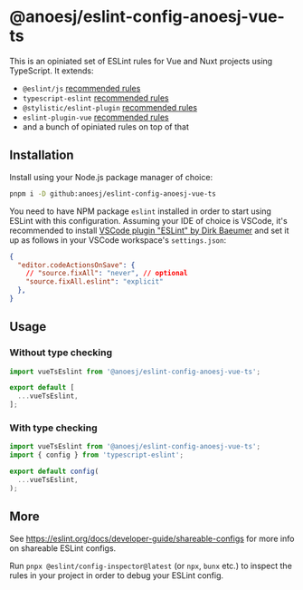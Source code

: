# @anoesj/eslint-config-anoesj-vue-ts
This is an opiniated set of ESLint rules for Vue and Nuxt projects using TypeScript. It extends:
- `@eslint/js` [recommended rules](https://eslint.org/docs/latest/use/configure/configuration-files#using-predefined-configurations)
- `typescript-eslint` [recommended rules](https://typescript-eslint.io/users/configs/#recommended)
- `@stylistic/eslint-plugin` [recommended rules](https://eslint.style/guide/config-presets)
- `eslint-plugin-vue` [recommended rules](https://eslint.vuejs.org/rules/#priority-c-recommended-potentially-dangerous-patterns)
- and a bunch of opiniated rules on top of that

## Installation
Install using your Node.js package manager of choice:
```bash
pnpm i -D github:anoesj/eslint-config-anoesj-vue-ts
```

You need to have NPM package `eslint` installed in order to start using ESLint with this configuration. Assuming your IDE of choice is VSCode, it's recommended to install [VSCode plugin "ESLint" by Dirk Baeumer](https://marketplace.visualstudio.com/items?itemName=dbaeumer.vscode-eslint) and set it up as follows in your VSCode workspace's `settings.json`:
```json
{
  "editor.codeActionsOnSave": {
    // "source.fixAll": "never", // optional
    "source.fixAll.eslint": "explicit"
  },
}
```

## Usage
### Without type checking
```js
import vueTsEslint from '@anoesj/eslint-config-anoesj-vue-ts';

export default [
  ...vueTsEslint,
];
```

### With type checking
```js
import vueTsEslint from '@anoesj/eslint-config-anoesj-vue-ts';
import { config } from 'typescript-eslint';

export default config(
  ...vueTsEslint,
);
```

## More
See https://eslint.org/docs/developer-guide/shareable-configs for more info on shareable ESLint configs.

Run `pnpx @eslint/config-inspector@latest` (or `npx`, `bunx` etc.) to inspect the rules in your project in order to debug your ESLint config.
